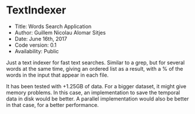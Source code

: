 # TextIndexer

*    Title: Words Search Application          
*    Author: Guillem Nicolau Alomar Sitjes      
*    Date: June 16th, 2017                     
*    Code version: 0.1                         
*    Availability: Public                      


Just a text indexer for fast text searches. Similar to a grep,
but for several words at the same time, giving an ordered list
as a result, with a % of the words in the input that appear in
each file.

It has been tested with +1.25GB of data.
For a bigger dataset, it might give memory problems. In this
case, an implementation to save the temporal data in disk
would be better. A parallel implementation would also be better
in that case, for a better performance.
